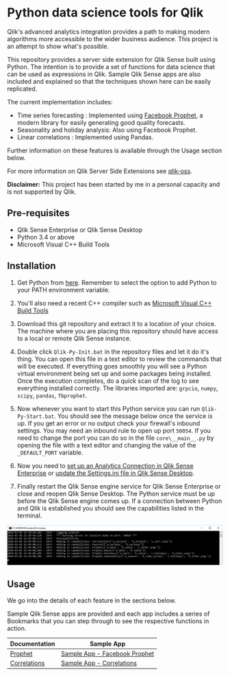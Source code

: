 # Python data science tools for Qlik
Qlik's advanced analytics integration provides a path to making modern algorithms more accessible to the wider business audience. This project is an attempt to show what's possible.

This repository provides a server side extension for Qlik Sense built using Python. The intention is to provide a set of functions for data science that can be used as expressions in Qlik. Sample Qlik Sense apps are also included and explained so that the techniques shown here can be easily replicated.

The current implementation includes:

- Time series forecasting : Implemented using [Facebook Prophet](https://research.fb.com/prophet-forecasting-at-scale/), a modern library for easily generating good quality forecasts.
- Seasonality and holiday analysis: Also using Facebook Prophet.
- Linear correlations : Implemented using Pandas.

Further information on these features is available through the Usage section below.

For more information on Qlik Server Side Extensions see [qlik-oss](https://github.com/qlik-oss/server-side-extension).

**Disclaimer:** This project has been started by me in a personal capacity and is not supported by Qlik. 


## Pre-requisites

- Qlik Sense Enterprise or Qlik Sense Desktop
- Python 3.4 or above
- Microsoft Visual C++ Build Tools


## Installation

1. Get Python from [here](https://www.python.org/downloads/). Remember to select the option to add Python to your PATH environment variable.

2. You'll also need a recent C++ compiler such as [Microsoft Visual C++ Build Tools](http://landinghub.visualstudio.com/visual-cpp-build-tools)

3. Download this git repository and extract it to a location of your choice. The machine where you are placing this repository should have access to a local or remote Qlik Sense instance.

4. Double click `Qlik-Py-Init.bat` in the repository files and let it do it's thing. You can open this file in a text editor to review the commands that will be executed. If everything goes smoothly you will see a Python virtual environment being set up and some packages being installed. Once the execution completes, do a quick scan of the log to see everything installed correctly. The libraries imported are: `grpcio`, `numpy`, `scipy`, `pandas`, `fbprophet`.

5. Now whenever you want to start this Python service you can run `Qlik-Py-Start.bat`. You should see the message below once the service is up. If you get an error or no output check your firewall's inbound settings. You may need an inbound rule to open up port `50054`. If you need to change the port you can do so in the file `core\__main__.py` by opening the file with a text editor and changing the value of the `_DEFAULT_PORT` variable.

6. Now you need to [set up an Analytics Connection in Qlik Sense Enterprise](https://help.qlik.com/en-US/sense/February2018/Subsystems/ManagementConsole/Content/create-analytic-connection.htm) or [update the Settings.ini file in Qlik Sense Desktop](https://help.qlik.com/en-US/sense/February2018/Subsystems/Hub/Content/Introduction/configure-analytic-connection-desktop.htm).

7. Finally restart the Qlik Sense engine service for Qlik Sense Enterprise or close and reopen Qlik Sense Desktop.
The Python service must be up before the Qlik Sense engine comes up. If a connection between Python and Qlik is established you should see the capabilities listed in the terminal.

![handshake log](docs/images/Run-02.png)


## Usage

We go into the details of each feature in the sections below.

Sample Qlik Sense apps are provided and each app includes a series of Bookmarks that you can step through to see the respective functions in action.

| Documentation | Sample App |
| --- | --- |
| [Prophet](docs/Prophet.md) | [Sample App - Facebook Prophet](docs/Sample_App_Prophet.qvf) |
| [Correlations](docs/Correlation.md) | [Sample App - Correlations](docs/Sample_App_Correlations.qvf) |

